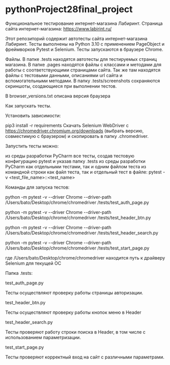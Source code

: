# pythonProject28final_project
Функциональное тестирование интернет-магазина Лабиринт. Страница сайта интернет-магазина: https://www.labirint.ru/

Этот репозиторий содержит автотесты сайта интернет-магазина Лабиринт. Тесты выполнены на Python 3.10 с применением PageObject и фреймворков Pytest и Selenium. Тесты запускаются в браузере Chrome.

Файлы. В папке .tests находятся автотесты для тестируемых страниц магазина. В папке .pages находятся файлы с классами и методами для работы с соответствующими страницами сайта. Так же там находятся файлы с тестовыми данными, описаниями url сайта и вспомогательными методами. В папку .tests/screenshots сохраняются скриншоты, создающиеся при выполнении тестов.

В browser_versions.txt описана версия браузера

Как запускать тесты.

Установить зависимости:

pip3 install -r requirements Скачать Selenium WebDriver с https://chromedriver.chromium.org/downloads (выбрать версию, совместимую с браузером) и скопировать в папку .chromedriver.

Запустить тесты можно:

из среды разработки PyCharm все тесты, создав тестовую конфигурацию pytest и указав папку .tests из среды разработки PyCharm как отдельными тестами, так и одним файлом теста из командной строки как файл теста, так и отдельный тест в файле: pytest -v <test_file_name>::<test_name>

Команды для запуска тестов:

python -m pytest -v --driver Chrome --driver-path /Users/bato/Desktop/chrome/chromedriver /tests/test_auth_page.py

python -m pytest -v --driver Chrome --driver-path /Users/bato/Desktop/chrome/chromedriver /tests/test_header_btn.py

python -m pytest -v --driver Chrome --driver-path /Users/bato/Desktop/chrome/chromedriver /tests/test_header_search.py

python -m pytest -v --driver Chrome --driver-path /Users/bato/Desktop/chrome/chromedriver /tests/test_start_page.py

где /Users/bato/Desktop/chrome/chromedriver находится путь к драйверу Selenium для текущей ОС

Папка .tests:

test_auth_page.py

Тесты осуществляют проверку работы страницы авторизации.

test_header_btn.py

Тесты осуществляют проверку работы кнопок меню в Header

test_header_search.py

Тесты проверяют работу строки поиска в Header, в том числе с использованием параметризации.

test_start_page.py

Тесты проверяют корректный вход на сайт с различными параметрами.

